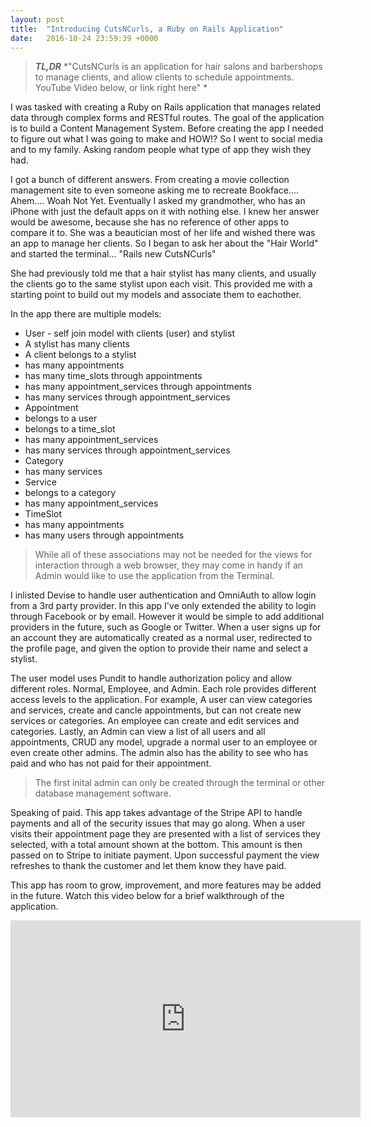 ```yaml
---
layout: post
title:  "Introducing CutsNCurls, a Ruby on Rails Application"
date:   2016-10-24 23:59:39 +0000
---
```


> ***TL,DR*** *"CutsNCurls is an application for hair salons and barbershops to manage clients, and allow clients to schedule appointments. YouTube Video below, or link right here"
> *

I was tasked with creating a Ruby on Rails application that manages related data through complex forms and RESTful routes. The goal of the application is to build a Content Management System. Before creating the app I needed to figure out what I was going to make and HOW!? So I went to social media and to my family. Asking random people what type of app they wish they had.

I got a bunch of different answers. From creating a movie collection management site to even someone asking me to recreate Bookface.... Ahem.... Woah Not Yet. Eventually I asked my grandmother, who has an iPhone with just the default apps on it with nothing else. I knew her answer would be awesome, because she has no reference of other apps to compare it to. She was a beautician most of her life and wished there was an app to manage her clients. So I began to ask her about the "Hair World" and started the terminal... "Rails new CutsNCurls"

She had previously told me that a hair stylist has many clients, and usually the clients go to the same stylist upon each visit. This provided me with a starting point to build out my models and associate them to eachother.

In the app there are multiple models:
* User - self join model with clients (user) and stylist
 * A stylist has many clients
 * A client belongs to a stylist
 * has many appointments
 * has many time_slots through appointments
 * has many appointment_services through appointments
 * has many services through appointment_services
* Appointment
 * belongs to a user
 * belongs to a time_slot
 * has many appointment_services
 * has many services through appointment_services
* Category
 * has many services
* Service
 * belongs to a category
 * has many appointment_services
* TimeSlot
 * has many appointments
 * has many users through appointments

> While all of these associations may not be needed for the views for interaction through a web browser, they may come in handy if an Admin would like to use the application from the Terminal.

I inlisted Devise to handle user authentication and OmniAuth to allow login from a 3rd party provider. In this app I've only extended the ability to login through Facebook or by email. However it would be simple to add additional providers in the future, such as Google or Twitter. When a user signs up for an account they are automatically created as a normal user, redirected to the profile page, and given the option to provide their name and select a stylist.

The user model uses Pundit to handle authorization policy and allow different roles. Normal, Employee, and Admin. Each role provides different access levels to the application. For example, A user can view categories and services, create and cancle appointments, but can not create new services or categories. An employee can create and edit services and categories. Lastly, an Admin can view a list of all users and all appointments, CRUD any model, upgrade a normal user to an employee or even create other admins. The admin also has the ability to see who has paid and who has not paid for their appointment.

> The first inital admin can only be created through the terminal or other database management software.

Speaking of paid. This app takes advantage of the Stripe API to handle payments and all of the security issues that may go along. When a user visits their appointment page they are presented with a list of services they selected, with a total amount shown at the bottom. This amount is then passed on to Stripe to initiate payment. Upon successful payment the view refreshes to thank the customer and let them know they have paid.

This app has room to grow, improvement, and more features may be added in the future. Watch this video below for a brief walkthrough of the application.

<iframe width="560" height="315" src="https://www.youtube.com/embed/LUV3sodtUaQ" frameborder="0" allowfullscreen></iframe>



